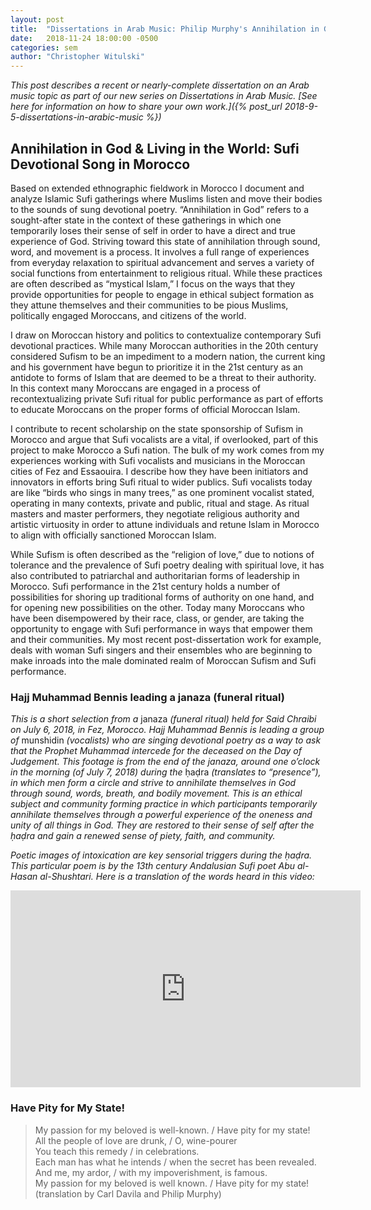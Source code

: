 ```yaml
---
layout: post
title:  "Dissertations in Arab Music: Philip Murphy's Annihilation in God & Living in the World"
date:   2018-11-24 18:00:00 -0500
categories: sem
author: "Christopher Witulski"
---
```

*This post describes a recent or nearly-complete dissertation on an Arab music topic as part of our new series on Dissertations in Arab Music. [See here for information on how to share your own work.]({% post_url 2018-9-5-dissertations-in-arabic-music %})*

## Annihilation in God & Living in the World: Sufi Devotional Song in Morocco

Based on extended ethnographic fieldwork in Morocco I document and analyze Islamic Sufi gatherings where Muslims listen and move their bodies to the sounds of sung devotional poetry. “Annihilation in God” refers to a sought-after state in the context of these gatherings in which one temporarily loses their sense of self in order to have a direct and true experience of God. Striving toward this state of annihilation through sound, word, and movement is a process. It involves a full range of experiences from everyday relaxation to spiritual advancement and serves a variety of social functions from entertainment to religious ritual. While these practices are often described as “mystical Islam,” I focus on the ways that they provide opportunities for people to engage in ethical subject formation as they attune themselves and their communities to be pious Muslims, politically engaged Moroccans, and citizens of the world.

I draw on Moroccan history and politics to contextualize contemporary Sufi devotional practices. While many Moroccan authorities in the 20th century considered Sufism to be an impediment to a modern nation, the current king and his government have begun to prioritize it in the 21st century as an antidote to forms of Islam that are deemed to be a threat to their authority. In this context many Moroccans are engaged in a process of recontextualizing private Sufi ritual for public performance as part of efforts to educate Moroccans on the proper forms of official Moroccan Islam.

I contribute to recent scholarship on the state sponsorship of Sufism in Morocco and argue that Sufi vocalists are a vital, if overlooked, part of this project to make Morocco a Sufi nation. The bulk of my work comes from my experiences working with Sufi vocalists and musicians in the Moroccan cities of Fez and Essaouira. I describe how they have been initiators and innovators in efforts bring Sufi ritual to wider publics. Sufi vocalists today are like “birds who sings in many trees,” as one prominent vocalist stated, operating in many contexts, private and public, ritual and stage. As ritual masters and master performers, they negotiate religious authority and artistic virtuosity in order to attune individuals and retune Islam in Morocco to align with officially sanctioned Moroccan Islam.

While Sufism is often described as the “religion of love,” due to notions of tolerance and the prevalence of Sufi poetry dealing with spiritual love, it has also contributed to patriarchal and authoritarian forms of leadership in Morocco. Sufi performance in the 21st century holds a number of possibilities for shoring up traditional forms of authority on one hand, and for opening new possibilities on the other. Today many Moroccans who have been disempowered by their race, class, or gender, are taking the opportunity to engage with Sufi performance in ways that empower them and their communities. My most recent post-dissertation work for example, deals with woman Sufi singers and their ensembles who are beginning to make inroads into the male dominated realm of Moroccan Sufism and Sufi performance.  

### Hajj Muhammad Bennis leading a janaza (funeral ritual)

*This is a short selection from a* janaza *(funeral ritual) held for Said Chraibi on July 6, 2018, in Fez, Morocco. Hajj Muhammad Bennis is leading a group of* munshidin *(vocalists) who are singing devotional poetry as a way to ask that the Prophet Muhammad intercede for the deceased on the Day of Judgement. This footage is from the end of the janaza, around one o’clock in the morning (of July 7, 2018) during the* ḥaḍra *(translates to “presence”), in which men form a circle and strive to annihilate themselves in God through sound, words, breath, and bodily movement. This is an ethical subject and community forming practice in which participants temporarily annihilate themselves through a powerful experience of the oneness and unity of all things in God. They are restored to their sense of self after the ḥaḍra and gain a renewed sense of piety, faith, and community.*

*Poetic images of intoxication are key sensorial triggers during the ḥaḍra. This particular poem is by the 13th century Andalusian Sufi poet Abu al-Hasan al-Shushtari. Here is a translation of the words heard in this video:*

<iframe width="560" height="315" src="https://www.youtube.com/embed/aQQpagBRI6g" frameborder="0" allow="accelerometer; autoplay; encrypted-media; gyroscope; picture-in-picture" allowfullscreen></iframe>

### Have Pity for My State!

>My passion for my beloved is well-known. / Have pity for my state!  
All the people of love are drunk, / O, wine-pourer  
You teach this remedy / in celebrations.  
Each man has what he intends / when the secret has been revealed.  
And me, my ardor, / with my impoverishment, is famous.  
My passion for my beloved is well known. / Have pity for my state!  
(translation by Carl Davila and Philip Murphy)
